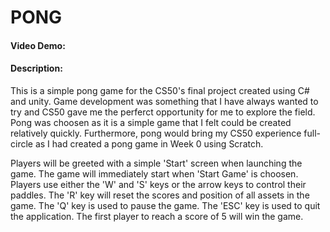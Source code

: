 # PONG
#### Video Demo:  <URL HERE>
#### Description:

This is a simple pong game for the CS50's final project created using C# and unity. Game development was something that I have always wanted to try and CS50 gave me the perferct opportunity for me to explore the field. Pong was choosen as it is a simple game that I felt could be created relatively quickly. Furthermore, pong would bring my CS50 experience full-circle as I had created a pong game in Week 0 using Scratch.

Players will be greeted with a simple 'Start' screen when launching the game. The game will immediately start when 'Start Game' is choosen. Players use either the 'W' and 'S' keys or the arrow keys to control their paddles. The 'R' key will reset the scores and position of all assets in the game. The 'Q' key is used to pause the game. The 'ESC' key is used to quit the application. The first player to reach a score of 5 will win the game.



